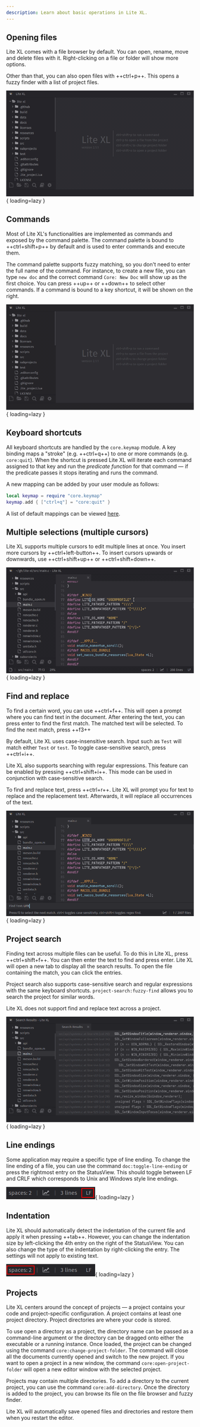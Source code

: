 ```yaml
---
description: Learn about basic operations in Lite XL.
---
```


## Opening files

Lite XL comes with a file browser by default.
You can open, rename, move and delete files with it.
Right-clicking on a file or folder will show more options.

Other than that, you can also open files with ++ctrl+p++.
This opens a fuzzy finder with a list of project files.

![Opening a file with the fuzzy finder][1]{ loading=lazy }

## Commands

Most of Lite XL's functionalities are implemented as commands and
exposed by the command palette.
The command palette is bound to ++ctrl+shift+p++ by default and is
used to enter commands and execute them.

The command palette supports fuzzy matching, so you don't need to enter
the full name of the command. For instance, to create a new file, you can
type `new doc` and the correct command `Core: New Doc` will show up as
the first choice. You can press ++up++ or ++down++ to select other commands.
If a command is bound to a key shortcut, it will be shown on the right.

![Command palette in action][2]{ loading=lazy }

## Keyboard shortcuts

All keyboard shortcuts are handled by the `core.keymap` module.
A key binding maps a "stroke" (e.g. ++ctrl+q++) to one or more commands
(e.g. `core:quit`).
When the shortcut is pressed Lite XL will iterate each command
assigned to that key and run the *predicate function* for that command — if the
predicate passes it stops iterating and runs the command.

A new mapping can be added by your user module as follows:

```lua
local keymap = require "core.keymap"
keymap.add { ["ctrl+q"] = "core:quit" }
```

A list of default mappings can be viewed [here][mapping].

## Multiple selections (multiple cursors)

Lite XL supports multiple cursors to edit multiple lines at once.
You insert more cursors by ++ctrl+left-button++.
To insert cursors upwards or downwards, use ++ctrl+shift+up++
or ++ctrl+shift+down++.

![Placing and editing text with multiple cursors][3]{ loading=lazy }

## Find and replace

To find a certain word, you can use ++ctrl+f++.
This will open a prompt where you can find text in the document.
After entering the text, you can press enter to find the first
match.
The matched text will be selected.
To find the next match, press ++f3++

By default, Lite XL uses case-insensitive search.
Input such as `Test` will match either `Test` or `test`.
To toggle case-sensitive search, press ++ctrl+i++.

Lite XL also supports searching with regular expressions.
This feature can be enabled by pressing ++ctrl+shift+i++.
This mode can be used in conjunction with case-sensitive search.

To find and replace text, press ++ctrl+r++.
Lite XL will prompt you for text to replace and the replacement
text. Afterwards, it will replace all occurrences of the text.

![The find text prompt][4]{ loading=lazy }

## Project search

Finding text across multiple files can be useful.
To do this in Lite XL, press ++ctrl+shift+f++.
You can then enter the text to find and press enter.
Lite XL will open a new tab to display all the search results.
To open the file containing the match, you can click the entries.

Project search also supports case-sensitive search and
regular expressions with the same keyboard shortcuts.
`project-search:fuzzy-find` allows you to search the project
for similar words.

Lite XL does not support find and replace text across a project.

![Project search result tab][5]{ loading=lazy }

## Line endings

Some application may require a specific type of line ending.
To change the line ending of a file, you can use the command
`doc:toggle-line-ending` or press the rightmost entry on
the StatusView.
This should toggle between LF and CRLF which corresponds to
Unix and Windows style line endings.

![Button to change line endings][6]{ loading=lazy }

## Indentation

Lite XL should automatically detect the indentation
of the current file and apply it when pressing ++tab++.
However, you can change the indentation size by left-clicking
the 4th entry on the right of the StatusView.
You can also change the type of the indentation by right-clicking
the entry.
The settings will not apply to existing text.

![Changing the indentation of the file][7]{ loading=lazy }

## Projects

Lite XL centers around the concept of projects — a project contains your code
and project-specific configuration.
A project contains at least one project directory.
Project directories are where your code is stored.

To use open a directory as a project, the directory name can be passed
as a command-line argument or the directory can be dragged onto
either the executable or a running instance.
Once loaded, the project can be changed using the command
`core:change-project-folder`.
The command will close all the documents currently opened
and switch to the new project.
If you want to open a project in a new window,
the command `core:open-project-folder` will open a new editor window
with the selected project.

Projects may contain multiple directories.
To add a directory to the current project,
you can use the command `core:add-directory`.
Once the directory is added to the project, you can browse its file on the
file browser and fuzzy finder.

Lite XL will automatically save opened files and directories and restore them
when you restart the editor.



[1]: ../assets/user-guide/opening-files.gif
[2]: ../assets/user-guide/command-palette.gif
[3]: ../assets/user-guide/multi-cursor.gif
[4]: ../assets/user-guide/find.png
[5]: ../assets/user-guide/project-search.png
[6]: ../assets/user-guide/line-endings.png
[7]: ../assets/user-guide/indent.png

[mapping]: ./keymap.md
